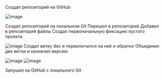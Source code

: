 Создал репозиторий на GitHub




![image](https://github.com/Kaptimo/UPRAVLENIE/assets/99980569/35441c5b-fa04-400a-831b-a0ce02921cd7)




Создал репозиторий на локальном Git
Перешол в репозиторий
Добавил в репозиторий файлы
Создал первоначальную фиксацию пустого проекта




![image](https://github.com/Kaptimo/UPRAVLENIE/assets/99980569/0521a823-6608-44bb-8128-e23f5b71fc3f)
Создал ветку dev и переключился на неё и обратно
Объединил две ветки и назначил версию




![image](https://github.com/Kaptimo/UPRAVLENIE/assets/99980569/4148776e-693e-4a8f-a28c-0b44dfb9025d)
![image](https://github.com/Kaptimo/UPRAVLENIE/assets/99980569/e9e6d65d-8789-40d6-83c7-5fd067bd11ce)



Запушил на GitHub с локального Git
